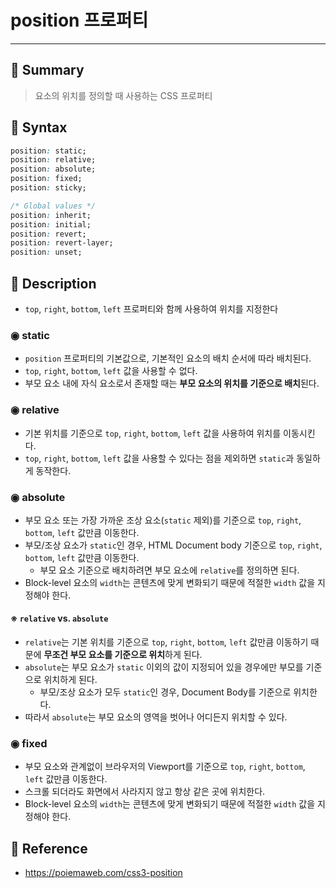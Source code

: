 # position 프로퍼티
---
## 📌 Summary
> 요소의 위치를 정의할 때 사용하는 CSS 프로퍼티
## 📌 Syntax
```css
position: static;
position: relative;
position: absolute;
position: fixed;
position: sticky;

/* Global values */
position: inherit;
position: initial;
position: revert;
position: revert-layer;
position: unset;
```
## 📌 Description
- `top`, `right`, `bottom`, `left` 프로퍼티와 함께 사용하여 위치를 지정한다
### ◉ static
- `position` 프로퍼티의 기본값으로, 기본적인 요소의 배치 순서에 따라 배치된다.
- `top`, `right`, `bottom`, `left` 값을 사용할 수 없다.
- 부모 요소 내에 자식 요소로서 존재할 때는 **부모 요소의 위치를 기준으로 배치**된다.
### ◉ relative
- 기본 위치를 기준으로 `top`, `right`, `bottom`, `left` 값을 사용하여 위치를 이동시킨다.
- `top`, `right`, `bottom`, `left` 값을 사용할 수 있다는 점을 제외하면 `static`과 동일하게 동작한다.
### ◉ absolute
- 부모 요소 또는 가장 가까운 조상 요소(`static` 제외)를 기준으로 `top`, `right`, `bottom`, `left` 값만큼 이동한다.
- 부모/조상 요소가 `static`인 경우, HTML Document body 기준으로 `top`, `right`, `bottom`, `left` 값만큼 이동한다.
	- 부모 요소 기준으로 배치하려면 부모 요소에 `relative`를 정의하면 된다.
- Block-level 요소의 `width`는 콘텐츠에 맞게 변화되기 때문에 적절한 `width` 값을 지정해야 한다.
#### ※ `relative` vs. `absolute`
- `relative`는 기본 위치를 기준으로 `top`, `right`, `bottom`, `left` 값만큼 이동하기 때문에 **무조건 부모 요소를 기준으로 위치**하게 된다.
- `absolute`는 부모 요소가 `static` 이외의 값이 지정되어 있을 경우에만 부모를 기준으로 위치하게 된다.
	- 부모/조상 요소가 모두 `static`인 경우, Document Body를 기준으로 위치한다.
- 따라서 `absolute`는 부모 요소의 영역을 벗어나 어디든지 위치할 수 있다.
### ◉ fixed
- 부모 요소와 관계없이 브라우저의 Viewport를 기준으로 `top`, `right`, `bottom`, `left` 값만큼 이동한다.
- 스크롤 되더라도 화면에서 사라지지 않고 항상 같은 곳에 위치한다.
- Block-level 요소의 `width`는 콘텐츠에 맞게 변화되기 때문에 적절한 `width` 값을 지정해야 한다.
## 📌 Reference
- https://poiemaweb.com/css3-position